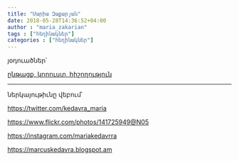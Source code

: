 ```yaml
---
title: "Մարիա Զաքարյան"
date: 2018-05-28T14:36:52+04:00
author : "maria_zakarian"
tags : ["հեղինակներ"]
categories : ["հեղինակներ"]
---
```


յօդուածներ՝

[ընթացք, կորուստ, հիշողություն](/հոսք/ընթացք_կորուստ_հիշողություն/)

_____

ներկայութիւնը վեբում՝

https://twitter.com/kedavra_maria

https://www.flickr.com/photos/141725949@N05

https://instagram.com/mariakedavrra

https://marcuskedavra.blogspot.am

